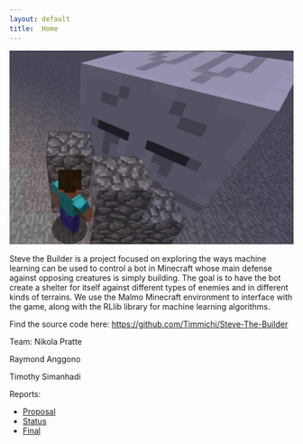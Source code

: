 ```yaml
---
layout: default
title:  Home
---
```

![Steve builds a shelter to defend against a Ghast.](./images/shelter1.PNG)

Steve the Builder is a project focused on exploring the ways machine learning can be used to control a bot in Minecraft whose main defense against opposing creatures is simply building. The goal is to have the bot create a shelter for itself against different types of enemies and in different kinds of terrains. We use the Malmo Minecraft environment to interface with the game, along with the RLlib library for machine learning algorithms.

Find the source code here: https://github.com/Timmichi/Steve-The-Builder

Team:
Nikola Pratte

Raymond Anggono

Timothy Simanhadi

Reports:

- [Proposal](proposal.html)
- [Status](status.html)
- [Final](final.html)

[quickref]: https://github.com/mundimark/quickrefs/blob/master/HTML.md

